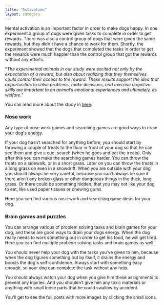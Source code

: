 ```yaml
---
title: "Activation"
layout: category
---
```


Mental activation is an important factor in order to make dogs happy. In one experiment a group of dogs were given tasks to complete in order to get rewards. There was also a control group of dogs that were given the same rewards, but they didn't have a chance to work for them. Shortly, the experiment showed that the dogs that completed the tasks in order to get the rewards were much happier than the control group that got the rewards without any efforts.

“*The experimental animals in our study were excited not only by the expectation of a reward, but also about realizing that they themselves could control their access to the reward. These results support the idea that opportunities to solve problems, make decisions, and exercise cognitive skills are important to an animal’s emotional experiences and ultimately, its welfare.*”

You can read more about the study in [here](http://www.companionanimalpsychology.com/2014/06/do-dogs-get-eureka-feeling.html?platform=hootsuite).

### Nose work

Any type of nose work games and searching games are good ways to drain your dog's energy.

If your dog hasn’t searched for anything before, you should start by throwing a couple of treats to the floor in front of your dog so that he can see them and give a cue: search (when he goes and eat the treats).
Only after this you can make the searching games harder. You can throw the treats on a sidewalk, or in a short grass. Later on you can throw the treats in a long grass on even in a snowdrift. When you are outside with your dog you should always be very careful, because you can’t always be sure if there aren’t any broken glass or other dangerous things in the thick, long grass. Or there could be something hidden, that you may not like your dog to eat, like used paper tissues or chewing gums.

Here you can find various nose work and searching game ideas for your dog.

### Brain games and puzzles

You can arrange various of problem solving tasks and brain games for your dog, and these are good ways to drain your dogs energy. When the dog really needs to work something out in order to get his food, he will get tired. Here you can find multiple problem solving tasks and brain games as well.

You should never help your dog with the tasks you’ve given to him, because when the dog figures something out by itself, it drains the energy and boosts the dog's self-confidence. Always start with something easy enough, so your dog can complete the task without any help.

You should always watch your dog when you give him these assignments to prevent any injuries. And you shouldn’t give him any toxic materials or anything with small loose parts that he could swallow by accident.

You'll get to see the full posts with more images by clicking the small icons.
